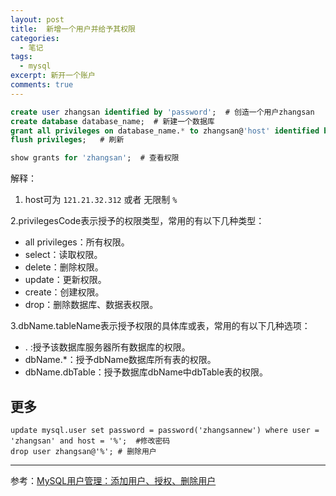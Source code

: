 ```yaml
---
layout: post
title:  新增一个用户并给予其权限
categories: 
  - 笔记
tags:
  - mysql
excerpt: 新开一个账户
comments: true
---
```


```sql
create user zhangsan identified by 'password';  # 创造一个用户zhangsan
create database database_name;  # 新建一个数据库
grant all privileges on database_name.* to zhangsan@'host' identified by 'password';  #给予zhangsan某数据库全部权限
flush privileges;   # 刷新

show grants for 'zhangsan';  # 查看权限
```

解释：
1. host可为 `121.21.32.312` 或者 无限制 `%`

2.privilegesCode表示授予的权限类型，常用的有以下几种类型：

- all privileges：所有权限。
- select：读取权限。
- delete：删除权限。
- update：更新权限。
- create：创建权限。
- drop：删除数据库、数据表权限。

3.dbName.tableName表示授予权限的具体库或表，常用的有以下几种选项：

- . :授予该数据库服务器所有数据库的权限。
- dbName.*：授予dbName数据库所有表的权限。
- dbName.dbTable：授予数据库dbName中dbTable表的权限。


## 更多

```
update mysql.user set password = password('zhangsannew') where user = 'zhangsan' and host = '%';  #修改密码
drop user zhangsan@'%'; # 删除用户
```

---
参考：[MySQL用户管理：添加用户、授权、删除用户](https://www.cnblogs.com/pejsidney/p/8945934.html)